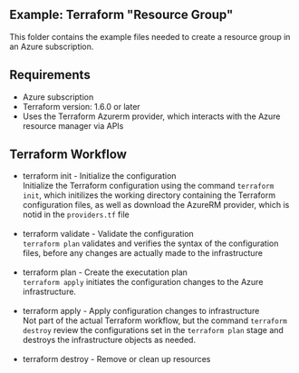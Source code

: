 ## Example: Terraform "Resource Group"

<p>This folder contains the example files needed to create a resource group in an Azure subscription.

## Requirements
<ul>
    <li>Azure subscription</li>
    <li>Terraform version: 1.6.0 or later</li>
    <li>Uses the Terraform Azurerm provider, which interacts with the Azure resource manager via APIs</li>
</ul>

## Terraform Workflow
* terraform init - Initialize the configuration<br />Initialize the Terraform configuration using the command ```terraform init```, which initilizes the working directory containing the Terraform configuration files, as well as download the AzureRM provider, which is notid in the ```providers.tf``` file<br /><br />
* terraform validate - Validate the configuration<br />```terraform plan``` validates and verifies the syntax of the configuration files, before any changes are actually made to the infrastructure<br /><br />
* terraform plan - Create the executation plan<br />```terraform apply``` initiates the configuration changes to the Azure infrastructure.<br /><br />
* terraform apply - Apply configuration changes to infrastructure<br />Not part of the actual Terraform workflow, but the command ```terraform destroy``` review the configurations set in the ```terraform plan``` stage and destroys the infrastructure objects as needed.<br /><br />
* terraform destroy - Remove or clean up resources<br /><br />